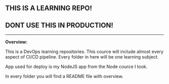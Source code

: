 ## THIS IS A LEARNING REPO!
## DONT USE THIS IN PRODUCTION!
***

**Overview:**

This is a DevOps learning repositories. This cource will include almost every aspect of CI/CD pipeline. Every folder in here will be one learning subject. 

App used for deploy is my NodeJS app from the Node cource I took.

In every folder you will find a README file with overview.
